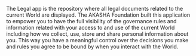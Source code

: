 The Legal app is the repository where all legal documents related to the current World are displayed. The AKASHA Foundation built this application to empower you to have the full visibility of the governance rules and information related with your access to and use of the current World including how we collect, use, store and share personal information about you. This way you have a meaningful control over the decisions you make and rules you agree to be bound by when you interact with the World.